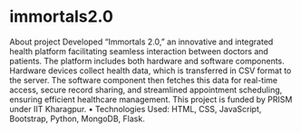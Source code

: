 # immortals2.0
 About project Developed “Immortals 2.0,” an innovative and integrated health platform
facilitating seamless interaction between doctors and patients. The platform includes both
hardware and software components. Hardware devices collect health data, which is transferred
in CSV format to the server. The software component then fetches this data for real-time
access, secure record sharing, and streamlined appointment scheduling, ensuring efficient
healthcare management. This project is funded by PRISM under IIT Kharagpur.
• Technologies Used: HTML, CSS, JavaScript, Bootstrap, Python, MongoDB, Flask.
